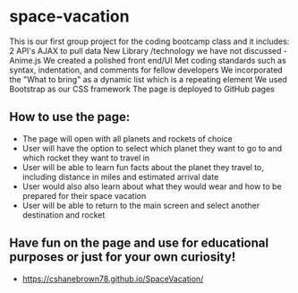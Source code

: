 # space-vacation

This is our first group project for the coding bootcamp class and it includes:
2 API's
AJAX to pull data
New Library /technology we have not discussed - Anime.js
We created a polished front end/UI
Met coding standards such as syntax, indentation, and comments for fellow developers
We incorporated the "What to bring" as a dynamic list which is a repeating element
We used Bootstrap as our CSS framework
The page is deployed to GitHub pages

## How to use the page:

* The page will open with all planets and rockets of choice
* User will have the option to select which planet they want to go to and which rocket they want to travel in
* User will be able to learn fun facts about the planet they travel to, including distance in miles and estimated arrival date
* User would also also learn about what they would wear and how to be prepared for their space vacation
* User will be able to return to the main screen and select another destination and rocket

## Have fun on the page and use for educational purposes or just for your own curiosity!

* https://cshanebrown78.github.io/SpaceVacation/